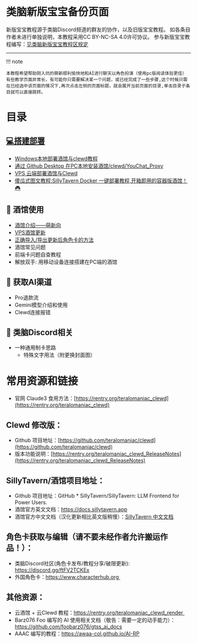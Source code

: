 # 类脑新版宝宝备份页面

新版宝宝教程源于类脑Discord频道的群友的协作，以及旧版宝宝教程。
如各条目作者未进行单独说明，本教程采用CC BY-NC-SA 4.0许可协议。
参与新版宝宝教程编写：[见类脑新版宝宝教程区规定](https://discord.com/channels/1134557553011998840/1326502204223524939)

---

!!! note

	本教程希望帮助刚入坑的萌新顺利愉快地和AI进行聊天以角色扮演（使用pc版阅读体验更佳）有些教学页面非常长，有可能你只需要解决某一个问题，或已经完成了一些步骤,这个时候只需在已经选中该页面的情况下,再次点击左侧的页面标题，就会展开当前页面的目录,单击目录子条目就可以直接跳转。

# 目录

## [💻搭建部署](build/index.md)

- [Windows本地部署酒馆与clewd教程](build/silly.md)
- [通过 Github Desktop 在PC本地安装酒馆/clewd/YouChat_Proxy](build/gitdesk.md)
- [VPS 云端部署酒馆与Clewd](build/vps.md)
- [傻瓜式图文教程:SillyTavern Docker 一键部署教程,开箱即用的容器版酒馆！🎮](build/dock.md)

## 🍺 酒馆使用

- [酒馆介绍——萌新向](silly/tavern.md)
- [VPS酒馆更新](silly/up.md)
- [正确导入/导出更新后角色卡的方法](silly/char.md)
- 酒馆常见问题
- 前端卡问题自查教程
- 解放双手: 用移动设备连接搭建在PC端的酒馆

## 🤖 获取AI渠道

- Pro退款流
- Gemini模型介绍和使用
- Clewd连接报错

## 🧠 类脑Discord相关

- 一种通用制卡思路
	- 特殊文字用法（附更换封面图）

# 常用资源和链接

- 官网 Claude3 食用方法：[https://rentry.org/teralomaniac_clewd](https://rentry.org/teralomaniac_clewd)

## Clewd 修改版：

- Github 项目地址：[https://github.com/teralomaniac/clewd](https://github.com/teralomaniac/clewd)
- 版本功能说明：[https://rentry.org/teralomaniac_clewd_ReleaseNotes](https://rentry.org/teralomaniac_clewd_ReleaseNotes)

## SillyTavern/酒馆项目地址：

- Github 项目地址：GitHub * SillyTavern/SillyTavern: LLM Frontend for Power Users. 
- 酒馆官方英文文档：https://docs.sillytavern.app
- 酒馆官方中文文档（汉化更新相比英文版稍慢）：[SillyTavern 中文文档](https://st-docs.role.fun/)

## 角色卡获取与编辑（请不要未经作者允许搬运作品！）：

- 类脑Discord社区(角色卡发布/教程分享/破限更新): https://discord.gg/ftFV2TCKEx
- 外国角色卡：https://www.characterhub.org 

## 其他资源：

- 云酒馆 + 云Clewd 教程：https://rentry.org/teralomaniac_clewd_render 
- Barz076 Foo 编写的 AI 使用相关文档（敬告：需要一定的动手能力）： https://github.com/foobarz076/gtss_ai_docs
- AAAC 编写的教程：https://awaa-col.github.io/AI-RP




